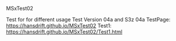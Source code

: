 MSxTest02

Test for for different usage
Test Version 04a and S3z 04a
TestPage: https://hansdrift.github.io/MSxTest02
Test1: https://hansdrift.github.io/MSxTest02/Test1.html
